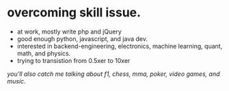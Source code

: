 # overcoming skill issue.

- at work, mostly write php and jQuery
- good enough python, javascript, and java dev.
- interested in backend-engineering, electronics, machine learning, quant, math, and physics.
- trying to transistion from 0.5xer to 10xer  

*you'll also catch me talking about f1, chess, mma, poker, video games, and music.*
